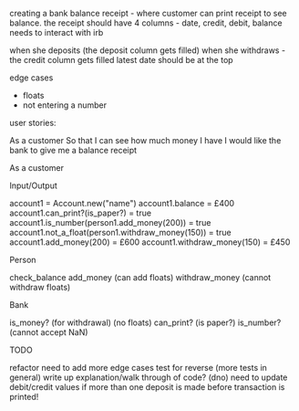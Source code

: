 creating a bank balance receipt - where customer can print receipt to see balance.
the receipt should have 4 columns - date, credit, debit, balance
needs to interact with irb

when she deposits (the deposit column gets filled)
when she withdraws - the credit column gets filled
latest date should be at the top

edge cases

- floats
- not entering a number

user stories:

As a customer
So that I can see how much money I have
I would like the bank to give me a balance receipt

As a customer

Input/Output

account1 = Account.new("name")
account1.balance = £400
account1.can_print?(is_paper?) = true
account1.is_number(person1.add_money(200)) = true
account1.not_a_float(person1.withdraw_money(150)) = true
account1.add_money(200) = £600
account1.withdraw_money(150) = £450

Person

check_balance
add_money (can add floats)
withdraw_money (cannot withdraw floats)

Bank

is_money? (for withdrawal) (no floats)
can_print? (is paper?)
is_number? (cannot accept NaN)

TODO

refactor
need to add more edge cases
test for reverse (more tests in general)
write up explanation/walk through of code? (dno)
need to update debit/credit values if more than one deposit is made before transaction is printed!
